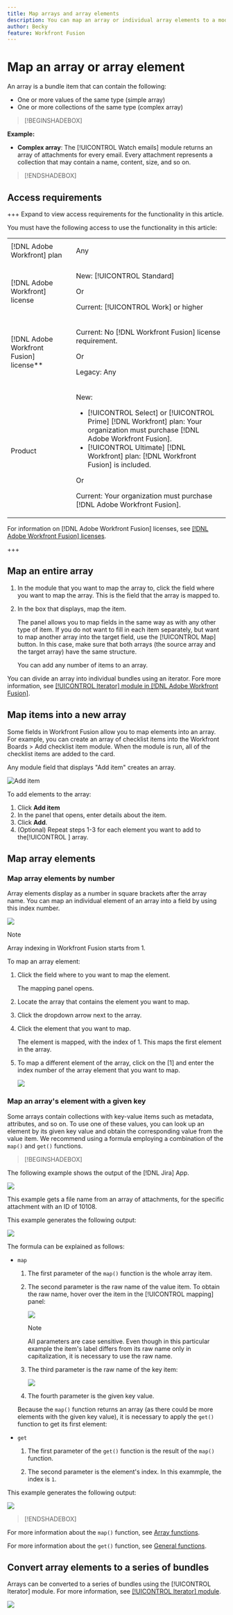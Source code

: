 ```yaml
---
title: Map arrays and array elements
description: You can map an array or individual array elements to a module field in Adobe Workfront Fusion.
author: Becky
feature: Workfront Fusion
---
```

# Map an array or array element

An array is a bundle item that can contain the following:

* One or more values of the same type (simple array)
* One or more collections of the same type (complex array)

>[!BEGINSHADEBOX]

**Example:** 

* **Complex array**: The [!UICONTROL Watch emails] module returns an array of attachments for every email. Every attachment represents a collection that may contain a name, content, size, and so on.

>[!ENDSHADEBOX]

## Access requirements

+++ Expand to view access requirements for the functionality in this article.

You must have the following access to use the functionality in this article:

<table style="table-layout:auto">
 <col> 
 <col> 
 <tbody> 
  <tr> 
   <td role="rowheader">[!DNL Adobe Workfront] plan</td> 
   <td> <p>Any</p> </td> 
  </tr> 
  <tr data-mc-conditions=""> 
   <td role="rowheader">[!DNL Adobe Workfront] license</td> 
   <td> <p>New: [!UICONTROL Standard]</p><p>Or</p><p>Current: [!UICONTROL Work] or higher</p> </td> 
  </tr> 
  <tr> 
   <td role="rowheader">[!DNL Adobe Workfront Fusion] license**</td> 
   <td>
   <p>Current: No [!DNL Workfront Fusion] license requirement.</p>
   <p>Or</p>
   <p>Legacy: Any </p>
   </td> 
  </tr> 
  <tr> 
   <td role="rowheader">Product</td> 
   <td>
   <p>New:</p> <ul><li>[!UICONTROL Select] or [!UICONTROL Prime] [!DNL Workfront] plan: Your organization must purchase [!DNL Adobe Workfront Fusion].</li><li>[!UICONTROL Ultimate] [!DNL Workfront] plan: [!DNL Workfront Fusion] is included.</li></ul>
   <p>Or</p>
   <p>Current: Your organization must purchase [!DNL Adobe Workfront Fusion].</p>
   </td> 
  </tr>
 </tbody> 
</table>

<!--For more detail about the information in this table, see [Access requirements in Workfront documentation](/help/quicksilver/administration-and-setup/add-users/access-levels-and-object-permissions/access-level-requirements-in-documentation.md).-->

For information on [!DNL Adobe Workfront Fusion] licenses, see [[!DNL Adobe Workfront Fusion] licenses](/help/workfront-fusion/set-up-and-manage-workfront-fusion/licensing-operations-overview/license-automation-vs-integration.md).

+++

## Map an entire array

1. In the module that you want to map the array to, click the field where you want to map the array. This is the field that the array is mapped to.

1. In the box that displays, map the item.

   The panel allows you to map fields in the same way as with any other type of item. If you do not want to fill in each item separately, but want to map another array into the target field, use the [!UICONTROL Map] button. In this case, make sure that both arrays (the source array and the target array) have the same structure.

   You can add any number of items to an array.

You can divide an array into individual bundles using an iterator. Fore more information, see [[!UICONTROL Iterator] module in [!DNL Adobe Workfront Fusion]](/help/workfront-fusion/references/modules/iterator-module.md).

## Map items into a new array

Some fields in Workfront Fusion allow you to map elements into an array. For example, you can create an array of checklist items into the Workfront Boards > Add checklist item module. When the module is run, all of the checklist items are added to the card.

Any module field that displays "Add item" creates an array.

![Add item](assets/add-item.png)

To add elements to the array:

1. Click **Add item**
1. In the panel that opens, enter details about the item.
1. Click **Add**.
1. (Optional) Repeat steps 1-3 for each element you want to add to the[!UICONTROL ] array.                                                           

## Map array elements


### Map array elements by number

Array elements display as a number in square brackets after the array name. You can map an individual element of an array into a field by using this index number.

![](assets/map-array-1st-element.png)

>[!NOTE]
>
>Array indexing in Workfront Fusion starts from 1.

To map an array element:

1. Click the field where to you want to map the element. 

   The mapping panel opens.

1. Locate the array that contains the element you want to map. 
1. Click the dropdown arrow next to the array.
1. Click the element that you want to map.

   The element is mapped, with the index of 1. This maps the first element in the array.

1. To map a different element of the array, click on the [1] and enter the index number of the array element that you want to map.

   ![](assets/access-another-element.png)

### Map an array's element with a given key

Some arrays contain collections with key-value items such as metadata, attributes, and so on. To use one of these values, you can look up an element by its given key value and obtain the corresponding value from the value item. We recommend using a formula employing a combination of the `map()` and `get()` functions.



>[!BEGINSHADEBOX]

The following example shows the output of the [!DNL Jira] App.

![](assets/output-of-jira-app-350x100.png)

This example gets a file name from an array of attachments, for the specific attachment with an ID of 10108.

This example generates the following output:

![](assets/output-from-jira-350x261.png)

The formula can be explained as follows:

* `map`

    1. The first parameter of the `map()` function is the whole array item.
    1. The second parameter is the raw name of the value item. To obtain the raw name, hover over the item in the [!UICONTROL mapping] panel:

       ![](assets/obtain-raw-name-350x124.png)

       >[!NOTE]
       >
       >All parameters are case sensitive. Even though in this particular example the item's label differs from its raw name only in capitalization, it is necessary to use the raw name.

    1. The third parameter is the raw name of the key item:

       ![](assets/3rd-parameter-350x166.png)

    1. The fourth parameter is the given key value.

    Because the `map()` function returns an array (as there could be more elements with the given key value), it is necessary to apply the `get()` function to get its first element:

* `get`

    1. The first parameter of the `get()` function is the result of the `map()` function.

    1. The second parameter is the element's index. In this exammple, the index is `1`.

This example generates the following output:

![](assets/output-from-jira-350x261.png)

>[!ENDSHADEBOX]

For more information about the `map()` function, see [Array functions](/help/workfront-fusion/references/mapping-panel/functions/array-functions.md).

For more information about the `get()` function, see [General functions](/help/workfront-fusion/references/mapping-panel/functions/general-functions.md).

## Convert array elements to a series of bundles

Arrays can be converted to a series of bundles using the [!UICONTROL Iterator] module. For more information, see [[!UICONTROL Iterator] module](/help/workfront-fusion/references/modules/iterator-module.md).

![](assets/series-of-bundles.png)

